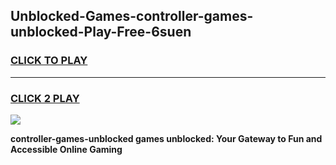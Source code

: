 
## Unblocked-Games-controller-games-unblocked-Play-Free-6suen
<h3>
<a href="https://premium76.site?title=controller-games-unblocked&ref=19M">CLICK TO PLAY</a></h3>
<hr>

<h3>
<a href="https://premium76.site?title=controller-games-unblocked&ref=19M">CLICK 2 PLAY</a>
  
</h3>

<a href="https://premium76.site?title=controller-games-unblocked&ref=19M"><img src="https://clearcache.store/games.png"></a>


**controller-games-unblocked games unblocked: Your Gateway to Fun and Accessible Online Gaming**
